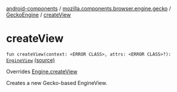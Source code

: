[android-components](../../index.md) / [mozilla.components.browser.engine.gecko](../index.md) / [GeckoEngine](index.md) / [createView](./create-view.md)

# createView

`fun createView(context: <ERROR CLASS>, attrs: <ERROR CLASS>?): `[`EngineView`](../../mozilla.components.concept.engine/-engine-view/index.md) [(source)](https://github.com/mozilla-mobile/android-components/blob/master/components/browser/engine-gecko-beta/src/main/java/mozilla/components/browser/engine/gecko/GeckoEngine.kt#L114)

Overrides [Engine.createView](../../mozilla.components.concept.engine/-engine/create-view.md)

Creates a new Gecko-based EngineView.


